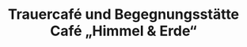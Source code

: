 ---
title: "Trauercafé und Begegnungsstätte Café „Himmel & Erde“"
url: /brandenburg-an-der-havel/trauercafe-und-begegnungsstaette-cafe-himmel-und-erde/
shop: Bestattungen
---